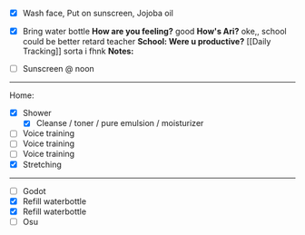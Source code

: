 - [x] Wash face, Put on sunscreen, Jojoba oil
- [x] Bring water bottle
**How are you feeling?**
good
**How's Ari?**
oke,, school could be better retard teacher
**School: Were u productive?** [[Daily Tracking]]
sorta i fhnk
**Notes:**

- [ ] Sunscreen @ noon
---
Home:
- [x] Shower
	- [x] Cleanse / toner / pure emulsion / moisturizer
- [ ] Voice training
- [ ] Voice training
- [ ] Voice training
- [x] Stretching
---
- [ ] Godot
- [x] Refill waterbottle
- [x] Refill waterbottle
- [ ] Osu
